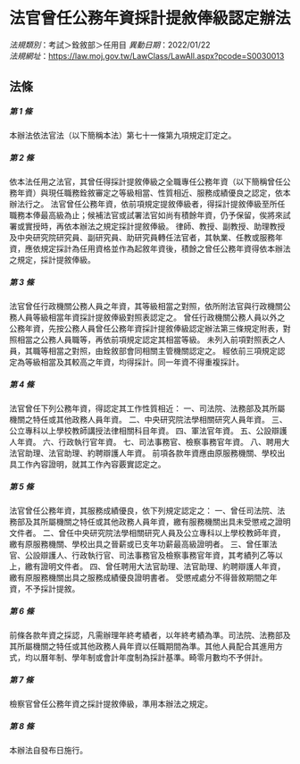 # 法官曾任公務年資採計提敘俸級認定辦法

*法規類別*：考試＞銓敘部＞任用目
*異動日期*：2022/01/22  
*法規網址*：https://law.moj.gov.tw/LawClass/LawAll.aspx?pcode=S0030013



## 法條
##### 第 1 條
本辦法依法官法（以下簡稱本法）第七十一條第九項規定訂定之。

##### 第 2 條
依本法任用之法官，其曾任得採計提敘俸級之全職專任公務年資（以下簡稱曾任公務年資）與現任職務銓敘審定之等級相當、性質相近、服務成績優良之認定，依本辦法行之。
法官曾任公務年資，依前項規定提敘俸級者，得採計提敘俸級至所任職務本俸最高級為止；候補法官或試署法官如尚有積餘年資，仍予保留，俟將來試署或實授時，再依本辦法之規定採計提敘俸級。
律師、教授、副教授、助理教授及中央研究院研究員、副研究員、助研究員轉任法官者，其執業、任教或服務年資，應依規定採計為任用資格並作為起敘年資後，積餘之曾任公務年資得依本辦法之規定，採計提敘俸級。

##### 第 3 條
法官曾任行政機關公務人員之年資，其等級相當之對照，依所附法官與行政機關公務人員等級相當年資採計提敘俸級對照表認定之。
曾任行政機關公務人員以外之公務年資，先按公務人員曾任公務年資採計提敘俸級認定辦法第三條規定附表，對照相當之公務人員職等，再依前項規定認定其相當等級。
未列入前項對照表之人員，其職等相當之對照，由銓敘部會同相關主管機關認定之。
經依前三項規定認定為等級相當及其較高之年資，均得採計。同一年資不得重複採計。

##### 第 4 條
法官曾任下列公務年資，得認定其工作性質相近：
一、司法院、法務部及其所屬機關之特任或其他政務人員年資。
二、中央研究院法學相關研究人員年資。
三、公立專科以上學校教師講授法律相關科目年資。
四、軍法官年資。
五、公設辯護人年資。
六、行政執行官年資。
七、司法事務官、檢察事務官年資。
八、聘用大法官助理、法官助理、約聘辯護人年資。
前項各款年資應由原服務機關、學校出具工作內容證明，就其工作內容覈實認定之。

##### 第 5 條
法官曾任公務年資，其服務成績優良，依下列規定認定之：
一、曾任司法院、法務部及其所屬機關之特任或其他政務人員年資，繳有服務機關出具未受懲戒之證明文件者。
二、曾任中央研究院法學相關研究人員及公立專科以上學校教師年資，繳有原服務機關、學校出具之晉薪或已支年功薪最高級證明者。
三、曾任軍法官、公設辯護人、行政執行官、司法事務官及檢察事務官年資，其考績列乙等以上，繳有證明文件者。
四、曾任聘用大法官助理、法官助理、約聘辯護人年資，繳有原服務機關出具之服務成績優良證明書者。
受懲戒處分不得晉敘期間之年資，不予採計提敘。

##### 第 6 條
前條各款年資之採認，凡需辦理年終考績者，以年終考績為準。司法院、法務部及其所屬機關之特任或其他政務人員年資以任職期間為準。其他人員配合其進用方式，均以曆年制、學年制或會計年度制為採計基準。畸零月數均不予併計。

##### 第 7 條
檢察官曾任公務年資之採計提敘俸級，準用本辦法之規定。

##### 第 8 條
本辦法自發布日施行。


